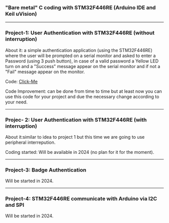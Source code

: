 ### "Bare metal" C coding with STM32F446RE (Arduino IDE and Keil uVision)
-----------------------------------------------------------------------------------------------------------------------------------
### Project-1: User Authentication with STM32F446RE (without interruption)
About it: a simple authentication application (using the STM32F446RE) where the user will be prompted on a serial monitor and asked to enter a Password (using 3 push button), in case of a valid password a Yellow LED turn on and a "Success" message appear on the serial monitor and if not a "Fail" message appear on the monitor.

Code: [Click-Me](https://github.com/VraiHack/STM32F446RE/blob/main/user%20authentication%20(no%20interruption).ino)

Code Improvement: can be done from time to time but at least now you can use this code for your project and due the necessary change according to your need.

-----------------------------------------------------------------------------------------------------------------------------------
### Projec- 2: User Authentication with STM32F446RE (with interruption)
About it:similar to idea to project 1 but this time we are going to use peripheral interrepution.

Coding started: Will be available in 2024 (no plan for it for the moment).

-----------------------------------------------------------------------------------------------------------------------------------
### Project-3: Badge Authentication
Will be started in 2024.

-----------------------------------------------------------------------------------------------------------------------------------
### Project-4: STM32F446RE communicate with Arduino via I2C and SPI
Will be started in 2024.
